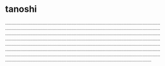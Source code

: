 # tanoshi
.........................................................................................................................................................................................................................................................................................................................................................................................................................................................................................................................................................................................................................................................................................................................................................................................................................................................................................................................................................................................................................